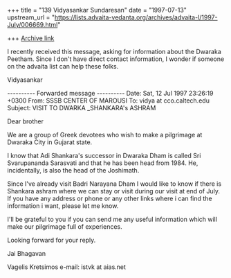 +++
title = "139 Vidyasankar Sundaresan"
date = "1997-07-13"
upstream_url = "https://lists.advaita-vedanta.org/archives/advaita-l/1997-July/006669.html"

+++
[Archive link](https://lists.advaita-vedanta.org/archives/advaita-l/1997-July/006669.html)

I recently received this message, asking for information about the Dwaraka
Peetham. Since I don't have direct contact information, I wonder if
someone on the advaita list can help these folks.

Vidyasankar

---------- Forwarded message ----------
Date: Sat, 12 Jul 1997 23:26:19 +0300
From: SSSB CENTER OF MAROUSI <sssb at aias.net>
To: vidya at cco.caltech.edu
Subject: VISIT TO DWARKA _SHANKARA's ASHRAM

Dear brother

We are a group of Greek devotees who wish to make a pilgrimage at
Dwaraka City in Gujarat state.

I know that Adi Shankara's successor in Dwaraka Dham is called Sri
Svarupananda Sarasvati and that he has been head from 1984. He,
incidentally, is also the head of the Joshimath.

Since I've already visit Badri Narayana Dham I would like to know if
there is Shankara ashram where we can stay or visit during our visit at
end of July. If you have any address or phone or any other links where i
can find the information i want, please let me know.

I'll be grateful to you if you can send me any useful information which
will make our pilgrimage full of experiences.

Looking forward for your reply.

Jai Bhagavan

Vagelis Kretsimos
e-mail: istvk at aias.net

